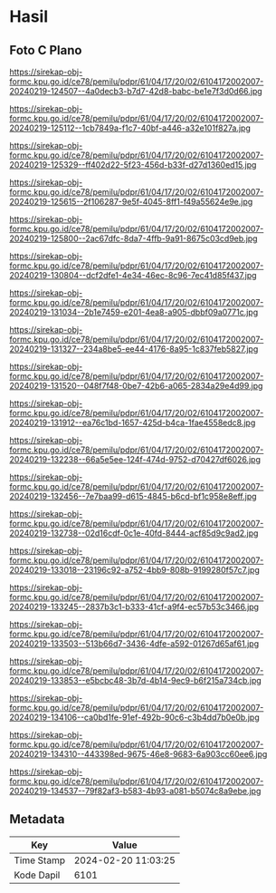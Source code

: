 # Hasil

## Foto C Plano

https://sirekap-obj-formc.kpu.go.id/ce78/pemilu/pdpr/61/04/17/20/02/6104172002007-20240219-124507--4a0decb3-b7d7-42d8-babc-be1e7f3d0d66.jpg

https://sirekap-obj-formc.kpu.go.id/ce78/pemilu/pdpr/61/04/17/20/02/6104172002007-20240219-125112--1cb7849a-f1c7-40bf-a446-a32e101f827a.jpg

https://sirekap-obj-formc.kpu.go.id/ce78/pemilu/pdpr/61/04/17/20/02/6104172002007-20240219-125329--ff402d22-5f23-456d-b33f-d27d1360ed15.jpg

https://sirekap-obj-formc.kpu.go.id/ce78/pemilu/pdpr/61/04/17/20/02/6104172002007-20240219-125615--2f106287-9e5f-4045-8ff1-f49a55624e9e.jpg

https://sirekap-obj-formc.kpu.go.id/ce78/pemilu/pdpr/61/04/17/20/02/6104172002007-20240219-125800--2ac67dfc-8da7-4ffb-9a91-8675c03cd9eb.jpg

https://sirekap-obj-formc.kpu.go.id/ce78/pemilu/pdpr/61/04/17/20/02/6104172002007-20240219-130804--dcf2dfe1-4e34-46ec-8c96-7ec41d85f437.jpg

https://sirekap-obj-formc.kpu.go.id/ce78/pemilu/pdpr/61/04/17/20/02/6104172002007-20240219-131034--2b1e7459-e201-4ea8-a905-dbbf09a0771c.jpg

https://sirekap-obj-formc.kpu.go.id/ce78/pemilu/pdpr/61/04/17/20/02/6104172002007-20240219-131327--234a8be5-ee44-4176-8a95-1c837feb5827.jpg

https://sirekap-obj-formc.kpu.go.id/ce78/pemilu/pdpr/61/04/17/20/02/6104172002007-20240219-131520--048f7f48-0be7-42b6-a065-2834a29e4d99.jpg

https://sirekap-obj-formc.kpu.go.id/ce78/pemilu/pdpr/61/04/17/20/02/6104172002007-20240219-131912--ea76c1bd-1657-425d-b4ca-1fae4558edc8.jpg

https://sirekap-obj-formc.kpu.go.id/ce78/pemilu/pdpr/61/04/17/20/02/6104172002007-20240219-132238--66a5e5ee-124f-474d-9752-d70427df6026.jpg

https://sirekap-obj-formc.kpu.go.id/ce78/pemilu/pdpr/61/04/17/20/02/6104172002007-20240219-132456--7e7baa99-d615-4845-b6cd-bf1c958e8eff.jpg

https://sirekap-obj-formc.kpu.go.id/ce78/pemilu/pdpr/61/04/17/20/02/6104172002007-20240219-132738--02d16cdf-0c1e-40fd-8444-acf85d9c9ad2.jpg

https://sirekap-obj-formc.kpu.go.id/ce78/pemilu/pdpr/61/04/17/20/02/6104172002007-20240219-133018--23196c92-a752-4bb9-808b-9199280f57c7.jpg

https://sirekap-obj-formc.kpu.go.id/ce78/pemilu/pdpr/61/04/17/20/02/6104172002007-20240219-133245--2837b3c1-b333-41cf-a9f4-ec57b53c3466.jpg

https://sirekap-obj-formc.kpu.go.id/ce78/pemilu/pdpr/61/04/17/20/02/6104172002007-20240219-133503--513b66d7-3436-4dfe-a592-01267d65af61.jpg

https://sirekap-obj-formc.kpu.go.id/ce78/pemilu/pdpr/61/04/17/20/02/6104172002007-20240219-133853--e5bcbc48-3b7d-4b14-9ec9-b6f215a734cb.jpg

https://sirekap-obj-formc.kpu.go.id/ce78/pemilu/pdpr/61/04/17/20/02/6104172002007-20240219-134106--ca0bd1fe-91ef-492b-90c6-c3b4dd7b0e0b.jpg

https://sirekap-obj-formc.kpu.go.id/ce78/pemilu/pdpr/61/04/17/20/02/6104172002007-20240219-134310--443398ed-9675-46e8-9683-6a903cc60ee6.jpg

https://sirekap-obj-formc.kpu.go.id/ce78/pemilu/pdpr/61/04/17/20/02/6104172002007-20240219-134537--79f82af3-b583-4b93-a081-b5074c8a9ebe.jpg


## Metadata

| Key        | Value               |
| ---------- | ------------------- |
| Time Stamp | 2024-02-20 11:03:25 |
| Kode Dapil | 6101                |



